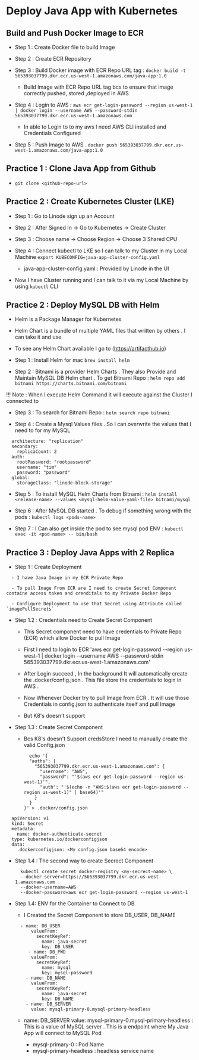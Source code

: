 # Deploy Java App with Kubernetes

## Build and Push Docker Image to ECR 

  - Step 1 : Create Docker file to build Image

  - Step 2 : Create ECR Repository

  - Step 3 : Build Docker image with ECR Repo URL tag : `docker build -t 565393037799.dkr.ecr.us-west-1.amazonaws.com/java-app:1.0`

    - Build Image with ECR Repo URL tag bcs to ensure that image correctly pushed, stored ,deployed in AWS
   
  - Step 4 : Login to AWS : `aws ecr get-login-password --region us-west-1 | docker login --username AWS --password-stdin 565393037799.dkr.ecr.us-west-1.amazonaws.com`
  
    - In able to Login to to my aws I need AWS CLI installed and Credentials Configured  
   
  - Step 5 : Push Image to AWS . `docker push 565393037799.dkr.ecr.us-west-1.amazonaws.com/java-app:1.0`  

## Practice 1 : Clone Java App from Github

  - `git clone <github-repo-url>`

## Practice 2 : Create Kubernetes Cluster (LKE)

  - Step 1 : Go to Linode sign up an Account

  - Step 2 : After Signed In -> Go to Kubernetes -> Create Cluster

  - Step 3 : Choose name -> Choose Region -> Choose 3 Shared CPU

  - Step 4 : Connect kubectl to LKE so I can talk to my Cluster in my Local Machine `export KUBECONFIG=java-app-cluster-config.yaml`

      - java-app-cluster-config.yaml : Provided by Linode in the UI
   
  - Now I have Cluster running and I can talk to it via my Local Machine by using `kubectl` CLI

## Practice 2 : Deploy MySQL DB with Helm 

  - Helm is a Package Manager for Kubernetes

  - Helm Chart is a bundle of multiple YAML files that written by others . I can take it and use

  - To see any Helm Chart available I go to (https://artifacthub.io)

  - Step 1 : Install Helm for mac `brew install helm`

  - Step 2 : Bitnami is a provider Helm Charts . They also Provide and Maintain MySQL DB Helm chart . To get Bitnami Repo : `helm repo add bitnami https://charts.bitnami.com/bitnami`

  !!! Note : When I execute Helm Command it will execute against the Cluster I connected to 

  - Step 3 : To search for Bitnami Repo : `helm search repo bitnami`

  - Step 4 : Create a Mysql Values files . So I can overwrite the values that I need to for my MySQL

  ```
    architecture: "replication"
    secondary:
      replicaCount: 2
    auth:
      rootPassword: "rootpassword"
      username: "tim"
      password: "password"
    global:
      storageClass: "linode-block-storage"
  ```

  - Step 5 : To install MySQL Helm Charts from Bitnami : `helm install <release-name> --values <mysql-helm-value-yaml-file> bitnami/mysql
`
  - Step 6 : After MySQL DB started . To debug if something wrong with the pods : `kubectl logs <pods-name>`

  - Step 7 : I Can also get inside the pod to see mysql pod ENV : `kubectl exec -it <pod-name> -- bin/bash` 

## Practice 3 : Deploy Java Apps with 2 Replica 

  - Step 1 : Create Deployment

  ```
    - I have Java Image in my ECR Private Repo

    - To pull Image From ECR are I need to create Secret Component containe access token and crenditals to my Private Docker Repo
   
    - Configure Deployment to use that Secret using Attribute called `imagePullSecrets` 
  ```

  - Step 1.2 : Credentials need to Create Secret Component 
  
    - This Secret component need to have credentials to Private Repo (ECR) which allow Docker to pull Image 
  
    - First I need to login to ECR 'aws ecr get-login-password --region us-west-1 | docker login --username AWS --password-stdin 565393037799.dkr.ecr.us-west-1.amazonaws.com'
  
    - After Login succeed , In the background It will automatically create the .docker/config.json . This file store the credentials to login in AWS  . 
  
    - Now Whenever Docker try to pull Image from ECR . It will use those Credentials in config.json to authenticate itself and pull Image
   
    - But K8's doesn't support 
   
  - Step 1.3 : Create Secret Component

    - Bcs K8's doesn't Support credsStore I need to manually create the valid Config.json
   
      ```
        echo '{
        "auths": {
          "565393037799.dkr.ecr.us-west-1.amazonaws.com": {
            "username": "AWS",
            "password": "'$(aws ecr get-login-password --region us-west-1)'",
            "auth": "'$(echo -n "AWS:$(aws ecr get-login-password --region us-west-1)" | base64)'"
          }
        }
      }' > .docker/config.json
      ```
 
  ```
    apiVersion: v1
    kind: Secret
    metadata:
      name: docker-authenticate-secret
    type: kubernetes.io/dockerconfigjson
    data:
      .dockerconfigjson: <My config.json base64 encode>
  ```

  - Step 1.4 : The second way to create Secrect Component

      ```
        kubectl create secret docker-registry <my-secrect-name> \
        --docker-server=https://565393037799.dkr.ecr.us-west-1.amazonaws.com
        --docker-username=AWS
        --docker-password=aws ecr get-login-password --region us-west-1
      ```

  - Step 1.4: ENV for the Container to Connect to DB

    - I Created the Secret Component to store DB_USER, DB_NAME
    
    ```
      - name: DB_USER
          valueFrom:
            secretKeyRef:
              name: java-secret
              key: DB_USER
         - name: DB_PWD
          valueFrom:
            secretKeyRef:
              name: mysql
              key: mysql-password
        - name: DB_NAME
          valueFrom:
            secretKeyRef:
              name: java-secret
              key: DB_NAME
        - name: DB_SERVER
          value: mysql-primary-0.mysql-primary-headless
    ```

    - name: DB_SERVER
      value: mysql-primary-0.mysql-primary-headless : This is a value of MySQL server . This is a endpoint where My Java App will connect to MySQL Pod

      - mysql-primary-0 : Pod Name
      - mysql-primary-headless : headless service name 
        
    



  
  
  
  
  





